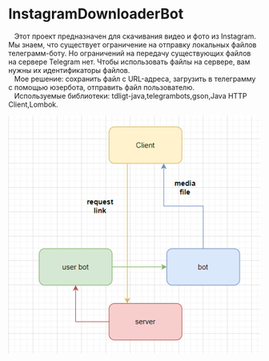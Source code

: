 # InstagramDownloaderBot
<p>&nbsp; &nbsp;Этот проект предназначен для скачивания видео и фото из Instagram. Мы знаем, что существует ограничение на отправку локальных файлов телеграмм-боту. Но ограничений на передачу существующих файлов на сервере Telegram нет. Чтобы использовать файлы на сервере, вам нужны их идентификаторы файлов.<br>&nbsp;&nbsp;&nbsp;Мое решение: сохранить файл с URL-адреса, загрузить в телеграмму с помощью юзербота, отправить файл пользователю.<br>&nbsp;&nbsp; Используемые библиотеки: tdligt-java,telegrambots,gson,Java HTTP Client,Lombok.</p>
<img src="img\telegran.png">
